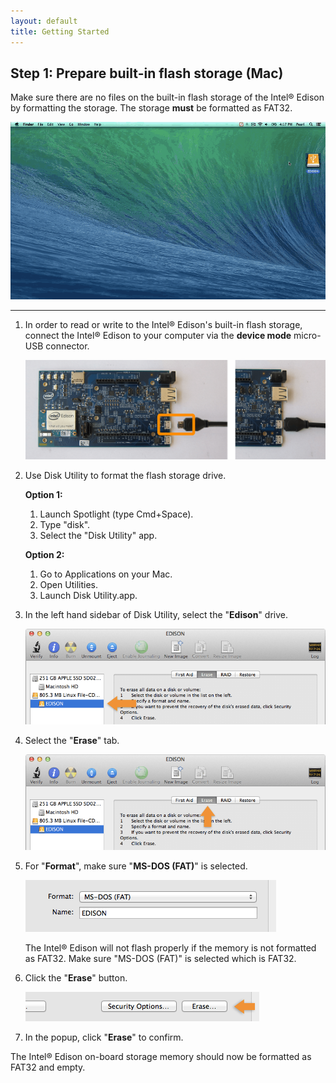 ```yaml
---
layout: default
title: Getting Started
---
```


## Step 1: Prepare built-in flash storage (Mac)

Make sure there are no files on the built-in flash storage of the Intel® Edison by formatting the storage. The storage **must** be formatted as FAT32.

![Animated gif: formatting the Edison flash storage](images/format_storage-mac-animated.gif)

---

1. In order to read or write to the Intel® Edison's built-in flash storage, connect the Intel® Edison to your computer via the **device mode** micro-USB connector.

    ![Micro-USB cable being plugged into the top micro-USB connector](/docs/assembly/arduino_expansion_board/images/device_mode-usb_cable-before_after.png)

2. Use Disk Utility to format the flash storage drive. 

    **Option 1:**

    1. Launch Spotlight (type Cmd+Space).
    2. Type "disk". 
    3. Select the "Disk Utility" app.

    **Option 2:**
    
    1. Go to Applications on your Mac.
    2. Open Utilities. 
    3. Launch Disk Utility.app.

3. In the left hand sidebar of Disk Utility, select the "**Edison**" drive.

    ![Edison drive in Disk Utility sidebar](images/disk_utility-select_drive.png)

4. Select the "**Erase**" tab.

    ![Erase tab in Disk Utility](images/disk_utility-erase_tab.png)

5. For "**Format**", make sure "**MS-DOS (FAT)**" is selected.

    ![FAT32 selected in Disk Utility](images/disk_utility-format_fat.png)

    <div class="callout warning" markdown="1">
    The Intel® Edison will not flash properly if the memory is not formatted as FAT32. Make sure "MS-DOS (FAT)" is selected which is FAT32.
    </div>

6. Click the "**Erase**" button.

    ![image alt text](images/disk_utility-erase_button.png)

7. In the popup, click "**Erase**" to confirm.

<div class="callout done" markdown="1">
The Intel® Edison on-board storage memory should now be formatted as FAT32 and empty. 
</div>
